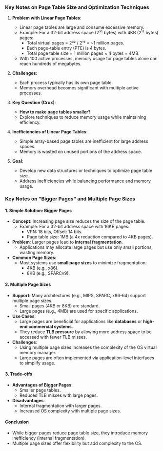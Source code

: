### Key Notes on Page Table Size and Optimization Techniques

1. **Problem with Linear Page Tables**:
    
    - Linear page tables are large and consume excessive memory.
    - Example: For a 32-bit address space (2³² bytes) with 4KB (2¹² bytes) pages:
        - Total virtual pages = 2³² / 2¹² = ~1 million pages.
        - Each page-table entry (PTE) is 4 bytes.
        - Total page table size = 1 million pages × 4 bytes = 4MB.
    - With 100 active processes, memory usage for page tables alone can reach hundreds of megabytes.
2. **Challenges**:
    
    - Each process typically has its own page table.
    - Memory overhead becomes significant with multiple active processes.
3. **Key Question (Crux)**:
    
    - **How to make page tables smaller?**
    - Explore techniques to reduce memory usage while maintaining efficiency.
4. **Inefficiencies of Linear Page Tables**:
    
    - Simple array-based page tables are inefficient for large address spaces.
    - Memory is wasted on unused portions of the address space.
5. **Goal**:
    
    - Develop new data structures or techniques to optimize page table size.
    - Address inefficiencies while balancing performance and memory usage.

### Key Notes on "Bigger Pages" and Multiple Page Sizes

#### **1. Simple Solution: Bigger Pages**

- **Concept**: Increasing page size reduces the size of the page table.
    - Example: For a 32-bit address space with 16KB pages:
        - VPN: 18 bits, Offset: 14 bits.
        - Page table size: 1MB (a 4x reduction compared to 4KB pages).
- **Problem**: Larger pages lead to **internal fragmentation**.
    - Applications may allocate large pages but use only small portions, wasting memory.
- **Common Page Sizes**:
    - Most systems use **small page sizes** to minimize fragmentation:
        - 4KB (e.g., x86).
        - 8KB (e.g., SPARCv9).

#### **2. Multiple Page Sizes**

- **Support**: Many architectures (e.g., MIPS, SPARC, x86-64) support multiple page sizes.
    - Small pages (4KB or 8KB) are standard.
    - Large pages (e.g., 4MB) are used for specific applications.
- **Use Cases**:
    - Large pages are beneficial for applications like **databases** or **high-end commercial systems**.
    - They reduce **TLB pressure** by allowing more address space to be accessed with fewer TLB misses.
- **Challenges**:
    - Using multiple page sizes increases the complexity of the OS virtual memory manager.
    - Large pages are often implemented via application-level interfaces to simplify usage.

#### **3. Trade-offs**

- **Advantages of Bigger Pages**:
    - Smaller page tables.
    - Reduced TLB misses with large pages.
- **Disadvantages**:
    - Internal fragmentation with larger pages.
    - Increased OS complexity with multiple page sizes.

#### **Conclusion**

- While bigger pages reduce page table size, they introduce memory inefficiency (internal fragmentation).
- Multiple page sizes offer flexibility but add complexity to the OS.